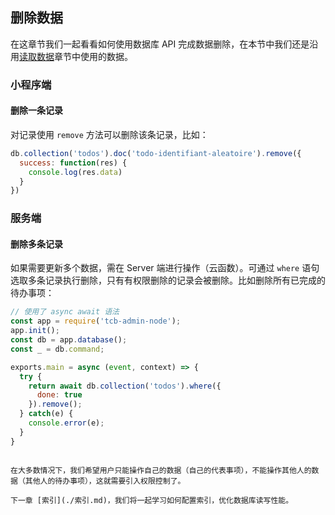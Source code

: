 ## 删除数据

在这章节我们一起看看如何使用数据库 API 完成数据删除，在本节中我们还是沿用[读取数据](./读取数据.md)章节中使用的数据。

### 小程序端
#### 删除一条记录

对记录使用 `remove` 方法可以删除该条记录，比如：

```js
db.collection('todos').doc('todo-identifiant-aleatoire').remove({
  success: function(res) {
    console.log(res.data)
  }
})
```

### 服务端
#### 删除多条记录

如果需要更新多个数据，需在 Server 端进行操作（云函数）。可通过 `where` 语句选取多条记录执行删除，只有有权限删除的记录会被删除。比如删除所有已完成的待办事项：

```js
// 使用了 async await 语法
const app = require('tcb-admin-node');
app.init();
const db = app.database();
const _ = db.command;

exports.main = async (event, context) => {
  try {
    return await db.collection('todos').where({
      done: true
    }).remove();
  } catch(e) {
    console.error(e);
  }
}
```
```

在大多数情况下，我们希望用户只能操作自己的数据（自己的代表事项），不能操作其他人的数据（其他人的待办事项），这就需要引入权限控制了。

下一章 [索引](./索引.md)，我们将一起学习如何配置索引，优化数据库读写性能。
